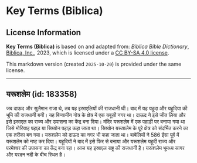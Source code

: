 # Key Terms (Biblica)

## License Information

**Key Terms (Biblica)** is based on and adapted from: _Biblica Bible Dictionary_, [Biblica, Inc.](https://www.biblica.com/), 2023, which is licensed under a [CC BY-SA 4.0 license](https://creativecommons.org/licenses/by-sa/4.0/legalcode.en).

This markdown version (created `2025-10-20`) is provided under the same license.



--------------------------------

## यरूशलेम (id: 183358)

जब दाऊद और सुलैमान राजा थे, तब यह इस्राएलियों की राजधानी थी। बाद में यह यहूदा और यहूदिया की भूमि की राजधानी बनी। यह बिन्यामीन गोत्र के क्षेत्र में एक यबूसी नगर था। दाऊद ने इसे जीत लिया और इसे इस्राएल का राज्य और उपासना का केंद्र बना दिया। मंदिर यरूशलेम में एक पहाड़ी पर बनाया गया था जिसे मोरियाह पहाड़ या सिय्योन पहाड़ कहा जाता था। सिय्योन यरूशलेम के पूरे क्षेत्र को संदर्भित करने का एक तरीका बन गया। यरूशलेम को दाऊद का नगर भी कहा जाता था। बाबेलियों ने 586 ईसा पूर्व में यरूशलेम को नष्ट कर दिया। यहूदियों ने बाद में इसे फिर से बनाया और यरूशलेम यहूदी राज्य और परमेश्वर की उपासना का केंद्र बना रहा। आज यह इस्राएल राष्ट्र की राजधानी है। यरूशलेम भूमध्य सागर और यरदन नदी के बीच स्थित है।


